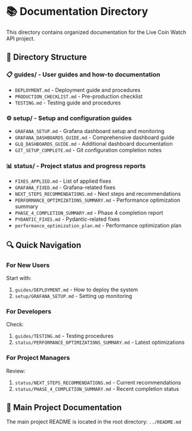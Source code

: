 # 📚 Documentation Directory

This directory contains organized documentation for the Live Coin Watch API project.

## 📁 Directory Structure

### 📋 **guides/** - User guides and how-to documentation
- `DEPLOYMENT.md` - Deployment guide and procedures
- `PRODUCTION_CHECKLIST.md` - Pre-production checklist
- `TESTING.md` - Testing guide and procedures

### ⚙️ **setup/** - Setup and configuration guides  
- `GRAFANA_SETUP.md` - Grafana dashboard setup and monitoring
- `GRAFANA_DASHBOARDS_GUIDE.md` - Comprehensive dashboard guide
- `GLQ_DASHBOARDS_GUIDE.md` - Additional dashboard documentation
- `GIT_SETUP_COMPLETE.md` - Git configuration completion notes

### 📊 **status/** - Project status and progress reports
- `FIXES_APPLIED.md` - List of applied fixes
- `GRAFANA_FIXED.md` - Grafana-related fixes
- `NEXT_STEPS_RECOMMENDATIONS.md` - Next steps and recommendations
- `PERFORMANCE_OPTIMIZATIONS_SUMMARY.md` - Performance optimization summary  
- `PHASE_4_COMPLETION_SUMMARY.md` - Phase 4 completion report
- `PYDANTIC_FIXES.md` - Pydantic-related fixes
- `performance_optimization_plan.md` - Performance optimization plan

## 🔍 Quick Navigation

### For New Users
Start with:
1. `guides/DEPLOYMENT.md` - How to deploy the system
2. `setup/GRAFANA_SETUP.md` - Setting up monitoring

### For Developers  
Check:
1. `guides/TESTING.md` - Testing procedures
2. `status/PERFORMANCE_OPTIMIZATIONS_SUMMARY.md` - Latest optimizations

### For Project Managers
Review:
1. `status/NEXT_STEPS_RECOMMENDATIONS.md` - Current recommendations
2. `status/PHASE_4_COMPLETION_SUMMARY.md` - Recent completion status

## 📖 Main Project Documentation

The main project README is located in the root directory: `../README.md`